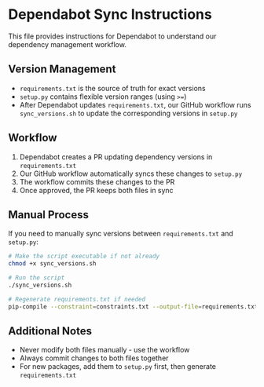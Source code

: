 # Dependabot Sync Instructions

This file provides instructions for Dependabot to understand our dependency management workflow.

## Version Management

- `requirements.txt` is the source of truth for exact versions
- `setup.py` contains flexible version ranges (using `>=`)
- After Dependabot updates `requirements.txt`, our GitHub workflow runs `sync_versions.sh` 
  to update the corresponding versions in `setup.py`

## Workflow

1. Dependabot creates a PR updating dependency versions in `requirements.txt`
2. Our GitHub workflow automatically syncs these changes to `setup.py`
3. The workflow commits these changes to the PR
4. Once approved, the PR keeps both files in sync

## Manual Process

If you need to manually sync versions between `requirements.txt` and `setup.py`:

```bash
# Make the script executable if not already
chmod +x sync_versions.sh

# Run the script
./sync_versions.sh

# Regenerate requirements.txt if needed
pip-compile --constraint=constraints.txt --output-file=requirements.txt
```

## Additional Notes

- Never modify both files manually - use the workflow
- Always commit changes to both files together
- For new packages, add them to `setup.py` first, then generate `requirements.txt`
